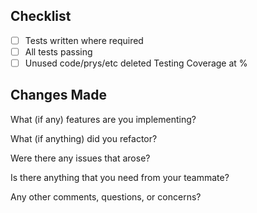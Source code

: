 ## Checklist
- [ ] Tests written where required
- [ ] All tests passing
- [ ] Unused code/prys/etc deleted
Testing Coverage at <percentage>%

## Changes Made
  
What (if any) features are you implementing?

What (if anything) did you refactor?

Were there any issues that arose?

Is there anything that you need from your teammate?

Any other comments, questions, or concerns?

